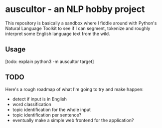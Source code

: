 auscultor - an NLP hobby project
================================

This repository is basically a sandbox where I fiddle around with
Python's Natural Language Toolkit to see if I can segment, tokenize
and roughly interpret some English language text from the wild.

Usage
-----

[todo: explain python3 -m auscultor target]

TODO
----

Here's a rough roadmap of what I'm going to try and make happen:
- detect if input is in English
- word classification
- topic identification for the whole input
- topic identification per sentence?
- eventually make a simple web frontend for the application?
